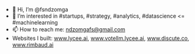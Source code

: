 - 👋 Hi, I’m @fsndzomga
- 👀 I’m interested in  #startups, #strategy, #analytics, #datascience <= #machinelearning
- 📫 How to reach me: ndzomgafs@gmail.com
- Websites I built: www.lycee.ai, www.votellm.lycee.ai, www.discute.co, www.rimbaud.ai

<!---
fsndzomga/fsndzomga is a ✨ special ✨ repository because its `README.md` (this file) appears on your GitHub profile.
You can click the Preview link to take a look at your changes.

[![Top Langs](https://github-readme-stats.vercel.app/api/top-langs/?username=fsndzomga&langs_count=8)](https://github.com/fsndzomga/github-readme-stats)

![fsndzomga's GitHub stats](https://github-readme-stats.vercel.app/api?username=fsndzomga&show_icons=true&theme=transparent)

--->
